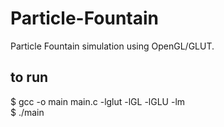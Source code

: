 # Particle-Fountain

Particle Fountain simulation using OpenGL/GLUT.

## to run
$ gcc -o main main.c -lglut -lGL -lGLU -lm  
$ ./main
